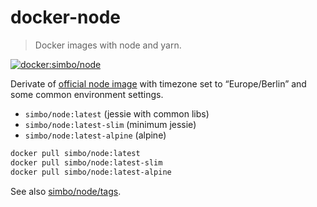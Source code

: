 docker-node
===========

> Docker images with node and yarn.

[![docker:simbo/node](https://img.shields.io/docker/build/simbo/node.svg)](https://hub.docker.com/r/simbo/node/)

Derivate of [official node image](https://hub.docker.com/_/node/) with
timezone set to “Europe/Berlin” and some common environment settings.

  - `simbo/node:latest` (jessie with common libs)
  - `simbo/node:latest-slim` (minimum jessie)
  - `simbo/node:latest-alpine` (alpine)

``` sh
docker pull simbo/node:latest
docker pull simbo/node:latest-slim
docker pull simbo/node:latest-alpine
```

See also [simbo/node/tags](https://hub.docker.com/r/simbo/node/tags/).
